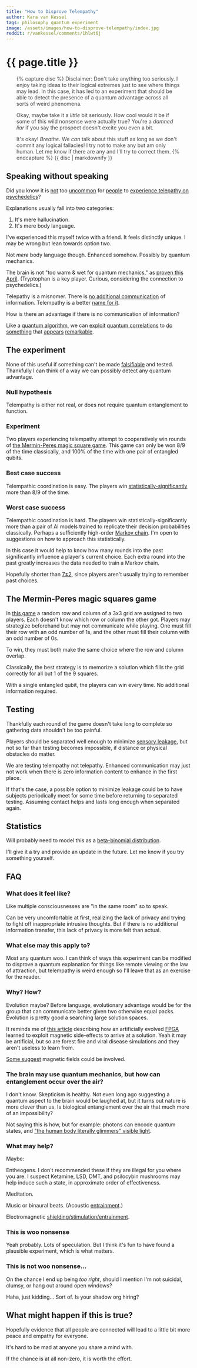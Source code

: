 ```yaml
---
title: "How to Disprove Telempathy"
author: Kara van Kessel
tags: philosophy quantum experiment
image: /assets/images/how-to-disprove-telempathy/index.jpg
reddit: r/vankessel/comments/1hlwt6j
---
```


# {{ page.title }}

<div style="color: #444444; padding-left: 2em; padding-right: 2em; padding-up: 2em; padding-down: 2em;">
{% capture disc %}
Disclaimer: Don't take anything too seriously. I enjoy taking ideas to their logical extremes just to see where things may lead. In this case, it has led to an experiment that should be able to detect the presence of a quantum advantage across all sorts of weird phenomena.

Okay, maybe take it a _little_ bit seriously. How cool would it be if some of this wild nonsense were actually true? You're a _damned liar_ if you say the prospect doesn't excite you even a bit.

It's okay! _Breathe_. We _can_ talk about this stuff as long as we don't commit any logical fallacies! I try not to make any but am only human. Let me know if there are any and I'll try to correct them.
{% endcapture %}
{{ disc | markdownify }}
</div>

## Speaking without speaking

Did you know it is [not](https://old.reddit.com/r/Psychonaut/comments/5qx3cw/connected_as_one_with_hours_of_telepathy/) too [uncommon](https://old.reddit.com/r/Psychonaut/comments/86w79u/i_think_my_girlfriend_and_i_are_beginning_to/dw8ecnz/) for [people](https://old.reddit.com/r/Psychonaut/comments/apfdkn/do_you_guys_believe_in_telepathy_using_lsd/eg83yvb/) to [experience telepathy on psychedelics](https://www.semanticscholar.org/paper/Psychedelic-Telepathy%3A-An-Interview-Study-Johnstad/d9475810ce25186dab52830b7735f5a905a80dc1)?

Explanations usually fall into two categories:

1. It's mere hallucination.
2. It's mere body language.

I've experienced this myself twice with a friend. It feels distinctly unique. I may be wrong but lean towards option two.

Not _mere_ body language though. Enhanced somehow. Possibly by quantum mechanics.

The brain is not "too warm & wet for quantum mechanics," as [proven this April](https://pubs.acs.org/doi/10.1021/acs.jpcb.3c07936). (Tryptophan is a key player. Curious, considering the connection to psychedelics.)

Telepathy is a misnomer. There is [no additional communication](https://en.wikipedia.org/wiki/No-communication_theorem) of information. Telempathy is a better [name for it](https://en.wikipedia.org/wiki/Quantum_pseudo-telepathy).

How is there an advantage if there is no communication of information?

Like a [quantum algorithm](https://en.wikipedia.org/wiki/Quantum_algorithm), we can [exploit](https://en.wikipedia.org/wiki/Bell%27s_theorem) [quantum correlations](https://en.wikipedia.org/wiki/Quantum_correlation) to [do something](https://en.wikipedia.org/wiki/BQP) that [appears](https://en.wikipedia.org/wiki/Shor%27s_algorithm) [remarkable](https://en.wikipedia.org/wiki/Grover%27s_algorithm).

## The experiment

None of this useful if something can't be made [falsifiable](https://en.wikipedia.org/wiki/Falsifiability) and tested. Thankfully I can think of a way we can possibly detect any quantum advantage.

### Null hypothesis

Telempathy is either not real, or does not require quantum entanglement to function.

### Experiment

Two players experiencing telempathy attempt to cooperatively win rounds of [the Mermin-Peres magic square game](https://en.wikipedia.org/wiki/Quantum_pseudo-telepathy#The_magic_square_game). This game can only be won 8/9 of the time classically, and 100% of the time with one pair of entangled qubits.

### Best case success

Telempathic coordination is easy. The players win [statistically-significantly](https://en.wikipedia.org/wiki/Statistical_significance) more than 8/9 of the time.

### Worst case success

Telempathic coordination is hard. The players win statistically-significantly more than a pair of AI models trained to replicate their decision probabilities classically. Perhaps a sufficiently high-order [Markov chain](https://en.wikipedia.org/wiki/Markov_chain). I'm open to suggestions on how to approach this statistically.

In this case it would help to know how many rounds into the past significantly influence a player's current choice. Each extra round into the past greatly increases the data needed to train a Markov chain.

Hopefully shorter than [7±2](https://en.wikipedia.org/wiki/The_Magical_Number_Seven%2C_Plus_or_Minus_Two#Other_cognitive_numeric_limits), since players aren't usually trying to remember past choices.

## The Mermin-Peres magic squares game

In [this game](https://en.wikipedia.org/wiki/Quantum_pseudo-telepathy#The_magic_square_game) a random row and column of a 3x3 grid are assigned to two players. Each doesn't know which row or column the other got. Players may strategize beforehand but may not communicate while playing. One must fill their row with an odd number of 1s, and the other must fill their column with an odd number of 0s.

To win, they must both make the same choice where the row and column overlap.

Classically, the best strategy is to memorize a solution which fills the grid correctly for all but 1 of the 9 squares.

With a single entangled qubit, the players can win every time. No additional information required.

## Testing

Thankfully each round of the game doesn't take long to complete so gathering data shouldn't be too painful.

Players should be separated well enough to minimize [sensory leakage](https://en.wikipedia.org/wiki/Sensory_leakage), but not so far than testing becomes impossible, if distance or physical obstacles do matter.

We are testing telempathy not telepathy. Enhanced communication may just not work when there is zero information content to enhance in the first place.

If that's the case, a possible option to minimize leakage could be to have subjects periodically meet for some time before returning to separated testing. Assuming contact helps and lasts long enough when separated again.

## Statistics

Will probably need to model this as a [beta-binomial distribution](https://en.wikipedia.org/wiki/Beta-binomial_distribution).

I'll give it a try and provide an update in the future. Let me know if you try something yourself.

## FAQ

### What does it feel like?

Like multiple consciousnesses are "in the same room" so to speak.

Can be very uncomfortable at first, realizing the lack of privacy and trying to fight off inappropriate intrusive thoughts. But if there is no additional information transfer, this lack of privacy is more felt than actual.

### What else may this apply to?

Most any quantum woo. I can think of ways this experiment can be modified to disprove a quantum explanation for things like remote viewing or the law of attraction, but telempathy is weird enough so I'll leave that as an exercise for the reader.

### Why? How?

Evolution maybe? Before language, evolutionary advantage would be for the group that can communicate better given two otherwise equal packs. Evolution is pretty good a searching large solution spaces.

It reminds me of [this article](https://www.damninteresting.com/on-the-origin-of-circuits/) describing how an artificially evolved [FPGA](https://en.wikipedia.org/wiki/Field-programmable_gate_array) learned to exploit magnetic side-effects to arrive at a solution. Yeah it may be artificial, but so are forest fire and viral disease simulations and they aren't useless to learn from.

[Some suggest](https://www.researchgate.net/publication/265935637_The_Electromagnetic_Induction_of_Mystical_and_Altered_States_within_the_Laboratory) magnetic fields could be involved.

### The brain may use quantum mechanics, but how can entanglement occur over the air?

I don't know. Skepticism is healthy. Not even long ago suggesting a quantum aspect to the brain would be laughed at, but it turns out nature is more clever than us. Is biological entanglement over the air that much more of an impossibility?

Not saying this is how, but for example: photons can encode quantum states, and ["the human body literally glimmers" visible light](https://journals.plos.org/plosone/article/file?id=10.1371/journal.pone.0006256&type=printable).

### What may help?

Maybe:

Entheogens. I don't recommended these if they are illegal for you where you are. I suspect Ketamine, LSD, DMT, and psilocybin mushrooms may help induce such a state, in approximate order of effectiveness.

Meditation.

Music or binaural beats. (Acoustic [entrainment](https://en.wikipedia.org/wiki/Entrainment).)

Electromagnetic [shielding/stimulation/entrainment](https://www.researchgate.net/publication/265935637_The_Electromagnetic_Induction_of_Mystical_and_Altered_States_within_the_Laboratory).

### This is woo nonsense

Yeah probably. Lots of speculation. But I think it's fun to have found a plausible experiment, which is what matters.

### This is not woo nonsense...

On the chance I end up being _too right_, should I mention I'm not suicidal, clumsy, or hang out around open windows?

Haha, just kidding... Sort of. Is your shadow org hiring?

## What might happen if this is true?

Hopefully evidence that all people are connected will lead to a little bit more peace and empathy for everyone.

It's hard to be mad at anyone you share a mind with.

If the chance is at all non-zero, it is worth the effort.
